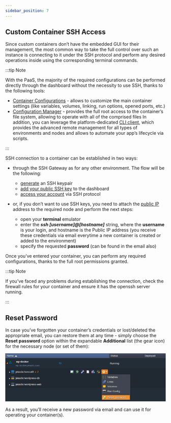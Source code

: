```yaml
---
sidebar_position: 7
---
```


## Custom Container SSH Access
Since custom containers don’t have the embedded GUI for their management, the most common way to take the full control over such an instance is connecting to it under the SSH protocol and perform any desired operations inside using the corresponding terminal commands.

:::tip Note

With the PaaS, the majority of the required configurations can be performed directly through the dashboard without the necessity to use SSH, thanks to the following tools:

- [Container Configurations](1) - allows to customize the main container settings (like variables, volumes, linking, run options, opened ports, etc.)
- [Configuration Manager](1) - provides the full root access to the container’s file system, allowing to operate with all of the comprised files
In addition, you can leverage the platform-dedicated [CLI client](1), which provides the advanced remote management for all types of environments and nodes and allows to automate your app’s lifecycle via scripts.

:::

SSH connection to a container can be established in two ways:

- through the SSH Gateway as for any other environment. The flow will be the following:

   - [generate](1) an SSH keypair
   - [add your public SSH key](1) to the dashboard
   - [access your account](1) via SSH protocol

- or, if you don’t want to use SSH keys, you need to attach the [public IP](1) address to the required node and perform the next steps:

   - open your **terminal** emulator
   - enter the ***ssh [username]@[hostname]*** string, where the **username** is your login, and hostname is the Public IP address (you receive these credentials via email everytime a new container is created or added to the environment)
   - specify the requested **password** (can be found in the email also)

Once you’ve entered your container, you can perform any required configurations, thanks to the full root permissions granted.

:::tip Note

If you’ve faced any problems during establishing the connection, check the firewall rules for your container and ensure it has the openssh server running.

::: 

## Reset Password
In case you’ve forgotten your container’s credentials or lost/deleted the appropriate email, you can restore them at any time - simply choose the **Reset password** option within the expandable **Additional** list (the gear icon) for the necessary node (or set of them):

![Locale Dropdown](./img/CustomContainerSSHAccess/01reset-pass-new.png)

As a result, you’ll receive a new password via email and can use it for operating your container(s).
